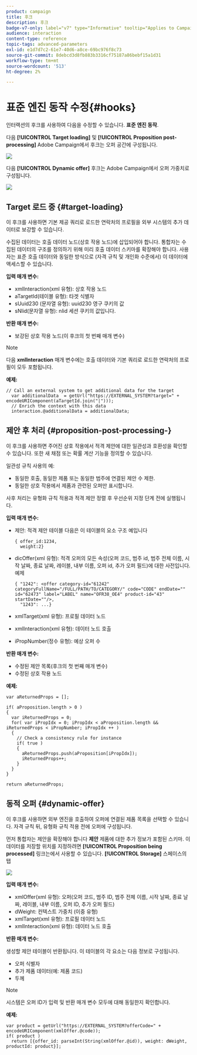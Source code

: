 ```yaml
---
product: campaign
title: 후크
description: 후크
badge-v7-only: label="v7" type="Informative" tooltip="Applies to Campaign Classic v7 only"
audience: interaction
content-type: reference
topic-tags: advanced-parameters
exl-id: e1d7d7c2-61e7-40d6-a8ce-69bc976f8c73
source-git-commit: 8debcd3d8fb883b3316cf75187a86bebf15a1d31
workflow-type: tm+mt
source-wordcount: '513'
ht-degree: 2%

---
```


# 표준 엔진 동작 수정{#hooks}



인터랙션의 후크를 사용하여 다음을 수정할 수 있습니다. **표준 엔진 동작**.

다음 **[!UICONTROL Target loading]** 및 **[!UICONTROL Proposition post-processing]** Adobe Campaign에서 후크는 오퍼 공간에 구성됩니다.

![](assets/interaction_hooks_1.png)

다음 **[!UICONTROL Dynamic offer]** 후크는 Adobe Campaign에서 오퍼 가중치로 구성됩니다.

![](assets/interaction_hooks_2.png)

## Target 로드 중 {#target-loading}

이 후크를 사용하면 기본 제공 쿼리로 로드한 연락처의 프로필을 외부 시스템의 추가 데이터로 보강할 수 있습니다.

수집된 데이터는 호출 데이터 노드(상호 작용 노드)에 삽입되어야 합니다. 통합자는 수집된 데이터의 구조를 정의하기 위해 미리 호출 데이터 스키마를 확장해야 합니다. 사용자는 표준 호출 데이터와 동일한 방식으로 (자격 규칙 및 개인화 수준에서) 이 데이터에 액세스할 수 있습니다.

**입력 매개 변수:**

* xmlInteraction(xml 유형): 상호 작용 노드
* aTargetId(테이블 유형): 타겟 식별자
* sUuid230 (문자열 유형): uuid230 영구 쿠키의 값
* sNlid(문자열 유형): nlid 세션 쿠키의 값입니다.

**반환 매개 변수:**

* 보강된 상호 작용 노드(이 후크의 첫 번째 매개 변수)

>[!NOTE]
>
>다음 **xmlInteraction** 매개 변수에는 호출 데이터와 기본 쿼리로 로드한 연락처의 프로필이 모두 포함됩니다.

**예제:**

```
// Call an external system to get additional data for the target
  var additionalData  = getUrl("https://EXTERNAL_SYSTEM?target=" + encodeURIComponent(aTargetId.join("|")));
  // Enrich the context with this data
  interaction.@additionalData = additionalData;
```

## 제안 후 처리 {#proposition-post-processing-}

이 후크를 사용하면 주어진 상호 작용에서 적격 제안에 대한 일관성과 호환성을 확인할 수 있습니다. 또한 새 채점 또는 확률 계산 기능을 정의할 수 있습니다.

일관성 규칙 사용의 예:

* 동일한 호출, 동일한 제품 또는 동일한 범주에 연결된 제안 수 제한.
* 동일한 상호 작용에서 제품과 관련된 오퍼만 표시합니다.

사후 처리는 유형화 규칙 적용과 적격 제안 정렬 후 우선순위 지정 단계 전에 실행됩니다.

**입력 매개 변수:**

* 제안: 적격 제안 테이블 다음은 이 테이블의 요소 구조 예입니다

   ```
   { offer_id:1234,
     weight:2}
   ```

* dicOffer(xml 유형): 적격 오퍼의 모든 속성(오퍼 코드, 범주 id, 범주 전체 이름, 시작 날짜, 종료 날짜, 레이블, 내부 이름, 오퍼 id, 추가 오퍼 필드)에 대한 사전입니다. 예제

   ```
   { "1242": <offer category-id="61242" categoryFullName="/FULL/PATH/TO/CATEGORY/" code="CODE" endDate="" id="62473" label="LABEL" name="OFR38_OE4" product-id="43" startDate=""/>,
     "1243": ...}
   ```

* xmlTarget(xml 유형): 프로필 데이터 노드
* xmlInteraction(xml 유형): 데이터 노드 호출
* iPropNumber(정수 유형): 예상 오퍼 수

**반환 매개 변수:**

* 수정된 제안 목록(후크의 첫 번째 매개 변수)
* 수정된 상호 작용 노드

**예제:**

```
var aReturnedProps = [];

if( aProposition.length > 0 )
{
  var iReturnedProps = 0;
  for( var iPropIdx = 0; iPropIdx < aProposition.length && iReturnedProps < iPropNumber; iPropIdx ++ )
  {
    // Check a consistency rule for instance
    if( true )
    {
      aReturnedProps.push(aProposition[iPropIdx]);
      iReturnedProps++;
    }
  }
}

return aReturnedProps;
```

## 동적 오퍼 {#dynamic-offer}

이 후크를 사용하면 외부 엔진을 호출하여 오퍼에 연결된 제품 목록을 선택할 수 있습니다. 자격 규칙 뒤, 유형화 규칙 적용 전에 오퍼에 구성됩니다.

먼저 통합자는 제안을 확장해야 합니다 **제안** 제품에 대한 추가 정보가 포함된 스키마. 이 데이터를 저장할 위치를 지정하려면 **[!UICONTROL Proposition being processed]** 링크는에서 사용할 수 있습니다. **[!UICONTROL Storage]** 스페이스의 탭

![](assets/interaction_hooks_3.png)

**입력 매개 변수:**

* xmlOffer(xml 유형): 오퍼(오퍼 코드, 범주 ID, 범주 전체 이름, 시작 날짜, 종료 날짜, 레이블, 내부 이름, 오퍼 ID, 추가 오퍼 필드)
* dWeight: 컨텍스트 가중치 (이중 유형)
* xmlTarget(xml 유형): 프로필 데이터 노드
* xmlInteraction(xml 유형): 데이터 노드 호출

**반환 매개 변수:**

생성할 제안 테이블이 반환됩니다. 이 테이블의 각 요소는 다음 정보로 구성됩니다.

* 오퍼 식별자
* 추가 제품 데이터(예: 제품 코드)
* 두께

>[!NOTE]
>
>시스템은 오퍼 ID가 입력 및 반환 매개 변수 모두에 대해 동일한지 확인합니다.

**예제:**

```
var product = getUrl("https://EXTERNAL_SYSTEM?offerCode=" + encodeURIComponent(xmlOffer.@code));
if( product )
  return [{offer_id: parseInt(String(xmlOffer.@id)), weight: dWeight, productId: product}];
```
